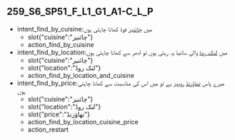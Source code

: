 ## 259_S6_SP51_F_L1_G1_A1-C_L_P
* intent_find_by_cuisine:میں [چائنیز](cuisine) فوڈ کھانا چاہتی ہوں
	- slot{"cuisine":"چائنیز"}
	- action_find_by_cuisine
* intent_find_by_location:میں [لنک روڈ](location) والی سائیڈ پہ رہتی ہوں تو ادھر سے کھانا چاہتی ہوں
	- slot{"cuisine":"چائنیز"}
	- slot{"location":"لنک روڈ"}
	- action_find_by_location_and_cuisine
* intent_find_by_price:میرے پاس [تھاؤزنڈ](price) روپیز ہے تو میں اس کی مناسبت سے کھانا چاہتی ہوں
	- slot{"cuisine":"چائنیز"}
	- slot{"location":"لنک روڈ"}
	- slot{"price":"تھاؤزنڈ"}
	- action_find_by_location_cuisine_price
	- action_restart
